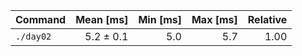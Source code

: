 | Command   | Mean [ms] | Min [ms] | Max [ms] | Relative |
| :-------- | --------: | -------: | -------: | -------: |
| `./day02` | 5.2 ± 0.1 |      5.0 |      5.7 |     1.00 |
